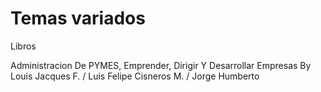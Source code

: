# Temas variados

Libros

Administracion De PYMES, Emprender, Dirigir Y Desarrollar Empresas
By Louis Jacques F. / Luis Felipe Cisneros M. / Jorge Humberto
